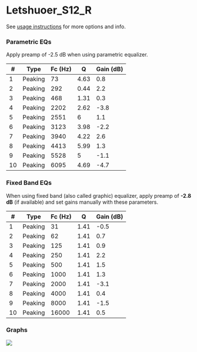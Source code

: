 # Letshuoer_S12_R
See [usage instructions](https://github.com/jaakkopasanen/AutoEq#usage) for more options and info.

### Parametric EQs
Apply preamp of -2.5 dB when using parametric equalizer.

|   # | Type    |   Fc (Hz) |    Q |   Gain (dB) |
|-----|---------|-----------|------|-------------|
|   1 | Peaking |        73 | 4.63 |         0.8 |
|   2 | Peaking |       292 | 0.44 |         2.2 |
|   3 | Peaking |       468 | 1.31 |         0.3 |
|   4 | Peaking |      2202 | 2.62 |        -3.8 |
|   5 | Peaking |      2551 | 6    |         1.1 |
|   6 | Peaking |      3123 | 3.98 |        -2.2 |
|   7 | Peaking |      3940 | 4.22 |         2.6 |
|   8 | Peaking |      4413 | 5.99 |         1.3 |
|   9 | Peaking |      5528 | 5    |        -1.1 |
|  10 | Peaking |      6095 | 4.69 |        -4.7 |

### Fixed Band EQs
When using fixed band (also called graphic) equalizer, apply preamp of **-2.8 dB** (if available) and set gains manually with these parameters.

|   # | Type    |   Fc (Hz) |    Q |   Gain (dB) |
|-----|---------|-----------|------|-------------|
|   1 | Peaking |        31 | 1.41 |        -0.5 |
|   2 | Peaking |        62 | 1.41 |         0.7 |
|   3 | Peaking |       125 | 1.41 |         0.9 |
|   4 | Peaking |       250 | 1.41 |         2.2 |
|   5 | Peaking |       500 | 1.41 |         1.5 |
|   6 | Peaking |      1000 | 1.41 |         1.3 |
|   7 | Peaking |      2000 | 1.41 |        -3.1 |
|   8 | Peaking |      4000 | 1.41 |         0.4 |
|   9 | Peaking |      8000 | 1.41 |        -1.5 |
|  10 | Peaking |     16000 | 1.41 |         0.5 |

### Graphs
![](./Letshuoer_S12_R.png)

